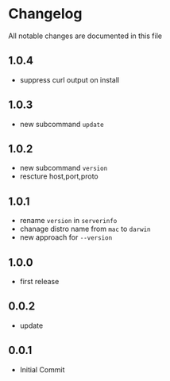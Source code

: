 # Changelog

All notable changes are documented in this file

## 1.0.4

- suppress curl output on install

## 1.0.3

- new subcommand `update`

## 1.0.2

- new subcommand `version`
- rescture host,port,proto

## 1.0.1

- rename `version` in `serverinfo`
- chanage distro name from `mac` to `darwin`
- new approach for `--version`

## 1.0.0

- first release

## 0.0.2

- update


## 0.0.1

- Initial Commit

